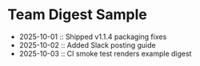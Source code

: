# Team Digest Sample

- 2025-10-01 :: Shipped v1.1.4 packaging fixes
- 2025-10-02 :: Added Slack posting guide
- 2025-10-03 :: CI smoke test renders example digest
